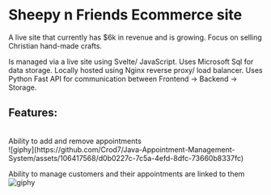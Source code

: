 # Sheepy n Friends Ecommerce site
A live site that currently has $6k in revenue and is growing.
Focus on selling Christian hand-made crafts.

Is managed via a live site using Svelte/ JavaScript.
Uses Microsoft Sql for data storage.
Locally hosted using Nginx reverse proxy/ load balancer.
Uses Python Fast API for communication between Frontend -> Backend -> Storage.


## Features:
<br />
Ability to add and remove appointments <br />
![giphy](https://github.com/Crod7/Java-Appointment-Management-System/assets/106417568/d0b0227c-7c5a-4efd-8dfc-73660b8337fc)

Ability to manage customers and their appointments are linked to them <br />
![giphy](https://github.com/Crod7/Java-Appointment-Management-System/assets/106417568/6cbab4b2-d44b-4e34-9a29-4e2095c5c367)


